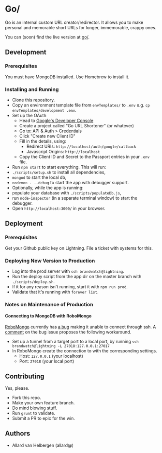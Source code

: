 # Go/

Go is an internal custom URL creator/redirector.
It allows you to make personal and memorable short URLs for longer, immemorable, crappy ones.

You can (soon) find the live version at [go/](http://go/).


## Development

### Prerequisites

You must have MongoDB installed. Use Homebrew to install it.

### Installing and Running

- Clone this repository.
- Copy an environment template file from `envTemplates/` to `.env` e.g. `cp envTemplates/development .env`.
- Set up the OAuth
    - Head to [Google's Developer Console](http://console.developers.google.com/)
    - Create a project called "Go URL Shortener" (or whatever)
    - Go to: API & Auth > Credentials
    - Click "Create new Client ID"
    - Fill in the details, using:
        - Redirect URIs: `http://localhost/auth/google/callback`
        - Javascript Origins: `http://localhost`
    - Copy the Client ID and Secret to the Passport entries in your `.env` file.
- Run `npm start` to start everything. This will run:
 - `./scripts/setup.sh` to install all dependencies,
 - `mongod` to start the local db,
 - `nodemon . --debug` to start the app with debugger support.
- Optionally, while the app is running:
 - populate your database with `./scripts/populateDb.js`,
 - run `node-inspector` (in a separate terminal window) to start the debugger.
- Open `http://localhost:3000/` in your browser.


## Deployment

### Prerequisites

Get your Github public key on Lightning. File a ticket with systems for this.

### Deploying New Version to Production

- Log into the prod server with `ssh brandwatch@lightning`.
- Run the deploy script from the app dir on the master branch with `./scripts/deploy.sh`.
 - If it for any reason isn't running, start it with `npm run prod`.
 - Validate that it's running with `forever list`.

### Notes on Maintenance of Production

#### Connecting to MongoDB with RoboMongo

[RoboMongo](http://robomongo.org/) currently has
[a bug](https://github.com/paralect/robomongo/issues/484)
making it unable to connect through ssh.
A [comment](https://github.com/paralect/robomongo/issues/484#issuecomment-47926092)
on the bug issue proposes the following workaround.

- Set up a tunnel from a target port to a local port, by running `ssh brandwatch@lightning -L 27018:127.0.0.1:27017`
- In RoboMongo create the connection to with the corresponding settings.
  - Host: `127.0.0.1` (your localhost)
  - Port: `27018` (your local port)


## Contributing

Yes, please.

- Fork this repo.
- Make your own feature branch.
- Do mind blowing stuff.
- Run `grunt` to validate.
- Submit a PR to epic for the win.


## Authors

- Allard van Helbergen (allard@)
